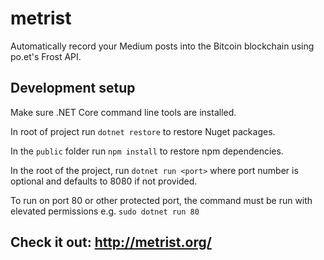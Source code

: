 # metrist
Automatically record your Medium posts into the Bitcoin blockchain using po.et's Frost API.

## Development setup
Make sure .NET Core command line tools are installed.

In root of project run `dotnet restore` to restore Nuget packages.

In the `public` folder run `npm install` to restore npm dependencies.

In the root of the project, run `dotnet run <port>` where port number is optional and defaults to 8080 if not provided.

To run on port 80 or other protected port, the command must be run with elevated permissions e.g. `sudo dotnet run 80`

## Check it out: http://metrist.org/
